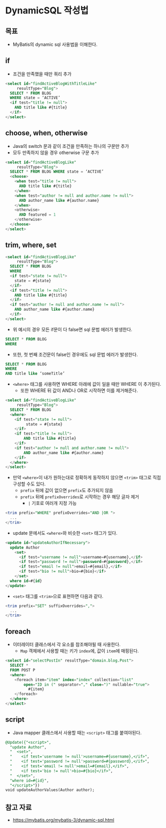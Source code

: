 # DynamicSQL 작성법

## 목표

- MyBatis의 dynamic sql 사용법을 이해한다.

## if 

- 조건을 만족했을 때만 쿼리 추가

```sql
<select id="findActiveBlogWithTitleLike"
     resultType="Blog">
  SELECT * FROM BLOG
  WHERE state = ‘ACTIVE’
  <if test="title != null">
    AND title like #{title}
  </if>
</select>
```

## choose, when, otherwise

- Java의 switch 문과 같이 조건을 만족하는 하나의 구문만 추가
- 모두 만족하지 않을 경우 otherwise 구문 추가

```sql
<select id="findActiveBlogLike"
     resultType="Blog">
  SELECT * FROM BLOG WHERE state = ‘ACTIVE’
  <choose>
    <when test="title != null">
      AND title like #{title}
    </when>
    <when test="author != null and author.name != null">
      AND author_name like #{author.name}
    </when>
    <otherwise>
      AND featured = 1
    </otherwise>
  </choose>
</select>
```

## trim, where, set


```sql
<select id="findActiveBlogLike"
     resultType="Blog">
  SELECT * FROM BLOG
  WHERE
  <if test="state != null">
    state = #{state}
  </if>
  <if test="title != null">
    AND title like #{title}
  </if>
  <if test="author != null and author.name != null">
    AND author_name like #{author.name}
  </if>
</select>
```

- 위 예시의 경우 모든 if문이 다 false면 sql 문법 에러가 발생한다.
```sql
SELECT * FROM BLOG
WHERE
```

- 또한, 첫 번째 조건문이 false인 경우에도 sql 문법 에러가 발생한다.
```sql
SELECT * FROM BLOG
WHERE
AND title like ‘someTitle’
```

- `<where>` 태그를 사용하면 WHERE 아래에 값이 일을 때만 WHERE 이 추가된다.
	- 또한 WHERE 뒤 값이 AND나 OR로 시작하면 이를 제거해준다.
```sql
<select id="findActiveBlogLike"
     resultType="Blog">
  SELECT * FROM BLOG
  <where>
    <if test="state != null">
         state = #{state}
    </if>
    <if test="title != null">
        AND title like #{title}
    </if>
    <if test="author != null and author.name != null">
        AND author_name like #{author.name}
    </if>
  </where>
</select>
```

- 만약 `<where>`이 내가 원하는대로 정확하게 동작하지 않으면 `<trim>` 태그로 직접 구성할 수도 있다.
	- `prefix` 뒤에 값이 없으면 `prefix`도 추가되지 않음
	- `prefix` 뒤에 `prefixOverrides`로 시작하는 경우 해당 글자 제거
		- `|` 기호로 여러개 지정 가능 
```sql
<trim prefix="WHERE" prefixOverrides="AND |OR ">
  ...
</trim>
```

- update 문에서도 `<where>`와 비슷한 `<set>` 태그가 있다.
```sql
<update id="updateAuthorIfNecessary">
  update Author
    <set>
      <if test="username != null">username=#{username},</if>
      <if test="password != null">password=#{password},</if>
      <if test="email != null">email=#{email},</if>
      <if test="bio != null">bio=#{bio}</if>
    </set>
  where id=#{id}
</update>
```

- `<set>` 태그를 `<trim>`으로 표현하면 다음과 같다.
```sql
<trim prefix="SET" suffixOverrides=",">
  ...
</trim>
```

## foreach

- 이터레이터 클래스에서 각 요소를 참조해야될 때 사용한다.
	- `Map` 객체에서 사용할 때는 키가 `index`에, 값이 `item`에 매핑된다.
```sql
<select id="selectPostIn" resultType="domain.blog.Post">
  SELECT *
  FROM POST P
  <where>
    <foreach item="item" index="index" collection="list"
        open="ID in (" separator="," close=")" nullable="true">
          #{item}
    </foreach>
  </where>
</select>
```

## script

- Java mapper 클래스에서 사용할 때는 `<script>` 태그를 붙여야된다.
```sql
@Update({"<script>",
  "update Author",
  "  <set>",
  "    <if test='username != null'>username=#{username},</if>",
  "    <if test='password != null'>password=#{password},</if>",
  "    <if test='email != null'>email=#{email},</if>",
  "    <if test='bio != null'>bio=#{bio}</if>",
  "  </set>",
  "where id=#{id}",
  "</script>"})
void updateAuthorValues(Author author);
```

## 참고 자료

- https://mybatis.org/mybatis-3/dynamic-sql.html